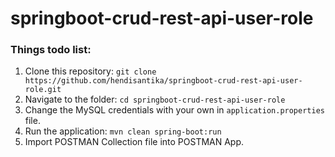 # springboot-crud-rest-api-user-role
### Things todo list:
1. Clone this repository: `git clone https://github.com/hendisantika/springboot-crud-rest-api-user-role.git`
2. Navigate to the folder: `cd springboot-crud-rest-api-user-role`
3. Change the MySQL credentials with your own in `application.properties` file.
4. Run the application: `mvn clean spring-boot:run`
5. Import POSTMAN Collection file into POSTMAN App.
